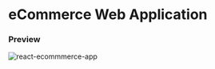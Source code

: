 # eCommerce Web Application

### Preview

![react-ecommmerce-app](./docs/images/react-ecommerce-app.gif)
